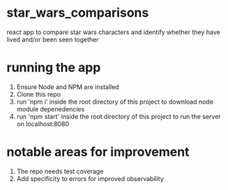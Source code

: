 # star_wars_comparisons
react app to compare star wars characters and identify whether they have lived and/or been seen together

# running the app
1. Ensure Node and NPM are installed
2. Clone this repo
3. run 'npm i' inside the root directory of this project to download node module depenedencies
4. run 'npm start' inside the root directory of this project to run the server on localhost:8080

# notable areas for improvement
1. The repo needs test coverage
2. Add specificity to errors for improved observability
